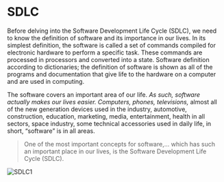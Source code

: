 # SDLC


Before delving into the Software Development Life Cycle (SDLC), we need to know the definition of software and its importance in our lives. In its simplest definition, the software is called a set of commands compiled for electronic hardware to perform a specific task. These commands are processed in processors and converted into a state. Software definition according to dictionaries; the definition of software is shown as all of the programs and documentation that give life to the hardware on a computer and are used in computing.

The software covers an important area of our life. _As such, software actually makes our lives easier. Computers, phones, televisions,_ almost all of the new generation devices used in the industry, automotive, construction, education, marketing, media, entertainment, health in all sectors, space industry, some technical accessories used in daily life, in short, “software” is in all areas.

>One of the most important concepts for software,...
 which has such an important place in our lives, is the Software Development Life Cycle (SDLC).
 
 
 ![SDLC1](https://user-images.githubusercontent.com/87574534/132812202-ad374306-8b61-4d9d-9506-79e87c4edb1f.png)
